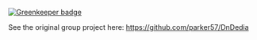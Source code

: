 
[![Greenkeeper badge](https://badges.greenkeeper.io/j-m/face-swap.svg)](https://greenkeeper.io/)

See the original group project here: https://github.com/parker57/DnDedia
 
